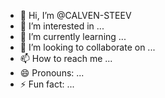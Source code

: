 - 👋 Hi, I’m @CALVEN-STEEV
- 👀 I’m interested in ...
- 🌱 I’m currently learning ...
- 💞️ I’m looking to collaborate on ...
- 📫 How to reach me ...
- 😄 Pronouns: ...
- ⚡ Fun fact: ...

<!---
CALVEN-STEEV/CALVEN-STEEV is a ✨ special ✨ repository because its `README.md` (this file) appears on your GitHub profile.
You can click the Preview link to take a look at your changes.
--->
